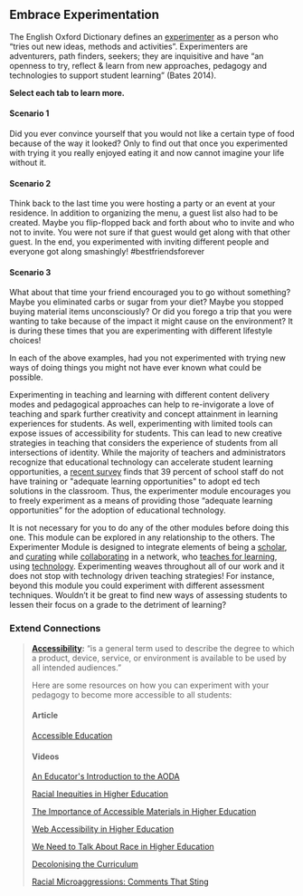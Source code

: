## Embrace Experimentation

The English Oxford Dictionary defines an [experimenter](https://en.oxforddictionaries.com/definition/experimenter) as a person who “tries out new ideas, methods and activities”. Experimenters are adventurers, path finders, seekers; they are inquisitive and have “an openness to try, reflect & learn from new approaches, pedagogy and technologies to support student learning” (Bates 2014).

**Select each tab to learn more.**

<!-- tabs:start -->

#### **Scenario 1**

Did you ever convince yourself that you would not like a certain type of food because of the way it looked? Only to find out that once you experimented with trying it you really enjoyed eating it and now cannot imagine your life without it.

#### **Scenario 2**

Think back to the last time you were hosting a party or an event at your residence. In addition to organizing the menu, a guest list also had to be created. Maybe you flip-flopped back and forth about who to invite and who not to invite. You were not sure if that guest would get along with that other guest. In the end, you experimented with inviting different people and everyone got along smashingly! #bestfriendsforever

#### **Scenario 3**

What about that time your friend encouraged you to go without something? Maybe you eliminated carbs or sugar from your diet? Maybe you stopped buying material items unconsciously? Or did you forego a trip that you were wanting to take because of the impact it might cause on the environment? It is during these times that you are experimenting with different lifestyle choices!

<!-- tabs:end -->

In each of the above examples, had you not experimented with trying new ways of doing things you might not have ever known what could be possible.

Experimenting in teaching and learning with different content delivery modes and pedagogical approaches can help to re-invigorate a love of teaching and spark further creativity and concept attainment in learning experiences for students. As well, experimenting with limited tools can expose issues of accessibility for students. This can lead to new creative strategies in teaching that considers the experience of students from all intersections of identity. While the majority of teachers and administrators recognize that educational technology can accelerate student learning opportunities, a [recent survey](https://thejournal.com/articles/2019/10/14/survey-more-teacher-training-needed-for-ed-tech-tools.aspx) finds that 39 percent of school staff do not have training or "adequate learning opportunities" to adopt ed tech solutions in the classroom. Thus, the experimenter module encourages you to freely experiment as a means of providing those “adequate learning opportunities” for the adoption of educational technology.

It is not necessary for you to do any of the other modules before doing this one. This module can be explored in any relationship to the others. The Experimenter Module is designed to integrate elements of being a [scholar](https://extend.ecampusontario.ca/scholar-scenario/), and [curating](https://extend.ecampusontario.ca/curator-scenario/) while [collaborating](https://extend.ecampusontario.ca/collaborator-scenario/) in a network, who [teaches for learning](https://extend.ecampusontario.ca/teacher-for-learning-scenario/), using [technology](https://extend.ecampusontario.ca/technologist-scenario/). Experimenting weaves throughout all of our work and it does not stop with technology driven teaching strategies! For instance, beyond this module you could experiment with different assessment techniques. Wouldn’t it be great to find new ways of assessing students to lessen their focus on a grade to the detriment of learning?

### Extend Connections

> **[Accessibility](https://accessiblecampus.ca/understanding-accessibility/):** “is a general term used to describe the degree to which a product, device, service, or environment is available to be used by all intended audiences.”
>
> Here are some resources on how you can experiment with your pedagogy to become more accessible to all students:
>
> #### Article
>
> [Accessible Education](https://accessiblecampus.ca/tools-resources/educators-tool-kit/introduction-accessible-education/)
>
> #### Videos
>
> [An Educator's Introduction to the AODA](https://www.youtube.com/watch?time_continue=11&v=4AxaWGbf4mk&feature=emb_logo)
>
> [Racial Inequities in Higher Education](https://www.youtube.com/watch?v=1qXOjQ9nfv0)
>
> [The Importance of Accessible Materials in Higher Education](https://www.youtube.com/watch?v=LCcbtijv8fE)
>
> [Web Accessibility in Higher Education](https://www.youtube.com/watch?v=Kd9JvDg_Exk)
>
> [We Need to Talk About Race in Higher Education](https://www.youtube.com/watch?v=ldaBwZc6mPA)
>
> [Decolonising the Curriculum](https://www.youtube.com/watch?v=zeKHOTDwZxU)
>
> [Racial Microaggressions: Comments That Sting](https://www.youtube.com/watch?v=_85JVcniE_M)
